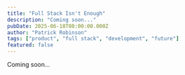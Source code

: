 ```yaml
---
title: "Full Stack Isn't Enough"
description: "Coming soon..."
pubDate: 2025-06-18T00:00:00.000Z
author: "Patrick Robinson"
tags: ["product", "full stack", "development", "future"]
featured: false
---
```


Coming soon...
